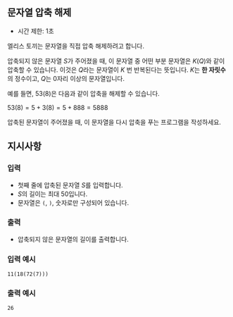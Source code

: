 ## 문자열 압축 해제

- 시간 제한: 1초

엘리스 토끼는 문자열을 직접 압축 해제하려고 합니다.

압축되지 않은 문자열 $S$가 주어졌을 때, 이 문자열 중 어떤 부분 문자열은 $K(Q)$와 같이 압축할 수 있습니다. 이것은 $Q$라는 문자열이 $K$ 번 반복된다는 뜻입니다. $K$는 **한 자릿수**의 정수이고, $Q$는 0자리 이상의 문자열입니다.

예를 들면, 53(8)은 다음과 같이 압축을 해제할 수 있습니다.

$53(8) = 5 + 3(8) = 5 + 888 = 5888$

압축된 문자열이 주어졌을 때, 이 문자열을 다시 압축을 푸는 프로그램을 작성하세요.

## 지시사항

### 입력

- 첫째 줄에 압축된 문자열 $S$를 입력합니다.
- $S$의 길이는 최대 50입니다.
- 문자열은 `(`, `)`, 숫자로만 구성되어 있습니다.

### 출력

- 압축되지 않은 문자열의 길이를 출력합니다.

### 입력 예시

```
11(18(72(7)))
```

### 출력 예시

```
26
```
